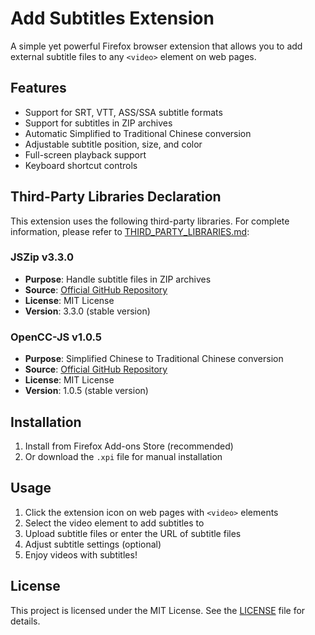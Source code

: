 # Add Subtitles Extension

A simple yet powerful Firefox browser extension that allows you to add external subtitle files to any `<video>` element on web pages.

## Features

- Support for SRT, VTT, ASS/SSA subtitle formats
- Support for subtitles in ZIP archives
- Automatic Simplified to Traditional Chinese conversion
- Adjustable subtitle position, size, and color
- Full-screen playback support
- Keyboard shortcut controls

## Third-Party Libraries Declaration

This extension uses the following third-party libraries. For complete information, please refer to [THIRD_PARTY_LIBRARIES.md](THIRD_PARTY_LIBRARIES.md):

### JSZip v3.3.0
- **Purpose**: Handle subtitle files in ZIP archives
- **Source**: [Official GitHub Repository](https://github.com/Stuk/jszip)
- **License**: MIT License
- **Version**: 3.3.0 (stable version)

### OpenCC-JS v1.0.5
- **Purpose**: Simplified Chinese to Traditional Chinese conversion
- **Source**: [Official GitHub Repository](https://github.com/nk2028/opencc-js)
- **License**: MIT License  
- **Version**: 1.0.5 (stable version)

## Installation

1. Install from Firefox Add-ons Store (recommended)
2. Or download the `.xpi` file for manual installation

## Usage

1. Click the extension icon on web pages with `<video>` elements
2. Select the video element to add subtitles to
3. Upload subtitle files or enter the URL of subtitle files
4. Adjust subtitle settings (optional)
5. Enjoy videos with subtitles!

## License

This project is licensed under the MIT License. See the [LICENSE](LICENSE) file for details.